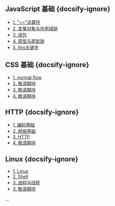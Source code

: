 ## JavaScript 基础 {docsify-ignore}

* [1. "=="运算符](/You-Dont-Know-JS/从==运算符来剖析JavaScript的数据类型和类型转换.md)
* [2. 变量对象与作用域链](/You-Dont-Know-JS/深入理解JS中变量对象（变量提升）、作用域（链）.md)
* [3. 闭包](/You-Dont-Know-JS/深入闭包之继续访问词法作用域.md)
* [4. 原型与原型链](/You-Dont-Know-JS/深入理解JS对象之原型与原型链.md)
* [5. this关键字](/You-Dont-Know-JS/this关键字.md)

## CSS 基础 {docsify-ignore}

* [1. normal flow](/CSS/normal-flow.md)
* [2. 敬请期待]()
* [3. 敬请期待]()
* [4. 敬请期待]()

## HTTP {docsify-ignore}

* [1. 编码基础](/HTTP/编码基础.md)
* [2. 网络基础](/HTTP/网络基础.md)
* [3. HTTP](/HTTP/HTTP.md)
* [4. 敬请期待]()

## Linux {docsify-ignore}

* [1. Linux](/Linux基础知识/Linux.md)
* [2. Shell](/Linux基础知识/Shell.md)
* [3. 进程与线程](/Linux基础知识/进程与线程.md)
* [3. 敬请期待]()

...
